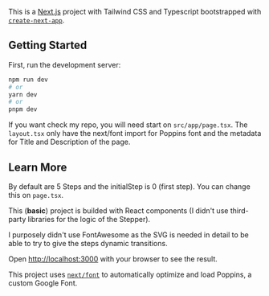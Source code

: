 This is a [Next.js](https://nextjs.org/) project with Tailwind CSS and Typescript bootstrapped with [`create-next-app`](https://github.com/vercel/next.js/tree/canary/packages/create-next-app).

## Getting Started

First, run the development server:

```bash
npm run dev
# or
yarn dev
# or
pnpm dev
```

If you want check my repo, you will need start on `src/app/page.tsx`. The `layout.tsx` only have the next/font import for Poppins font and the metadata for Title and Description of the page.

## Learn More

By default are 5 Steps and the initialStep is 0 (first step). You can change this on `page.tsx`.

This (**basic**) project is builded with React components (I didn't use third-party libraries for the logic of the Stepper).

I purposely didn't use FontAwesome as the SVG is needed in detail to be able to try to give the steps dynamic transitions.

Open [http://localhost:3000](http://localhost:3000) with your browser to see the result.

This project uses [`next/font`](https://nextjs.org/docs/basic-features/font-optimization) to automatically optimize and load Poppins, a custom Google Font.
